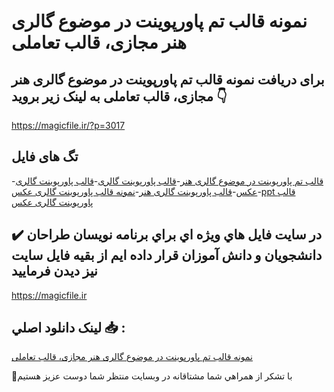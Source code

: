 # نمونه قالب تم پاورپوینت در موضوع گالری هنر مجازی، قالب تعاملی

## برای دریافت نمونه قالب تم پاورپوینت در موضوع گالری هنر مجازی، قالب تعاملی به لینک زیر بروید 👇

https://magicfile.ir/?p=3017

## تگ های فایل

-[قالب تم پاورپوینت در موضوع گالری هنر](https://magicfile.ir/product/%d9%86%d9%85%d9%88%d9%86%d9%87-%d9%82%d8%a7%d9%84%d8%a8-%d8%aa%d9%85-%d9%be%d8%a7%d9%88%d8%b1%d9%be%d9%88%db%8c%d9%86%d8%aa-%d8%af%d8%b1-%d9%85%d9%88%d8%b6%d9%88%d8%b9%da%af%d8%a7%d9%84%d8%b1%db%8c-%d9%87%d9%86%d8%b1/)-[قالب پاورپوینت گالری](https://magicfile.ir/product/%d9%86%d9%85%d9%88%d9%86%d9%87-%d9%82%d8%a7%d9%84%d8%a8-%d8%aa%d9%85-%d9%be%d8%a7%d9%88%d8%b1%d9%be%d9%88%db%8c%d9%86%d8%aa-%d8%af%d8%b1-%d9%85%d9%88%d8%b6%d9%88%d8%b9%da%af%d8%a7%d9%84%d8%b1%db%8c-%d9%87%d9%86%d8%b1/)-[قالب پاورپوینت گالری عکس](https://magicfile.ir/product/%d9%86%d9%85%d9%88%d9%86%d9%87-%d9%82%d8%a7%d9%84%d8%a8-%d8%aa%d9%85-%d9%be%d8%a7%d9%88%d8%b1%d9%be%d9%88%db%8c%d9%86%d8%aa-%d8%af%d8%b1-%d9%85%d9%88%d8%b6%d9%88%d8%b9%da%af%d8%a7%d9%84%d8%b1%db%8c-%d9%87%d9%86%d8%b1/)-[قالب پاورپوینت گالری هنر](https://magicfile.ir/product/%d9%86%d9%85%d9%88%d9%86%d9%87-%d9%82%d8%a7%d9%84%d8%a8-%d8%aa%d9%85-%d9%be%d8%a7%d9%88%d8%b1%d9%be%d9%88%db%8c%d9%86%d8%aa-%d8%af%d8%b1-%d9%85%d9%88%d8%b6%d9%88%d8%b9%da%af%d8%a7%d9%84%d8%b1%db%8c-%d9%87%d9%86%d8%b1/)-[نمونه قالب پاورپوینت گالری عکس](https://magicfile.ir/product/%d9%86%d9%85%d9%88%d9%86%d9%87-%d9%82%d8%a7%d9%84%d8%a8-%d8%aa%d9%85-%d9%be%d8%a7%d9%88%d8%b1%d9%be%d9%88%db%8c%d9%86%d8%aa-%d8%af%d8%b1-%d9%85%d9%88%d8%b6%d9%88%d8%b9%da%af%d8%a7%d9%84%d8%b1%db%8c-%d9%87%d9%86%d8%b1/)-[ppt قالب پاورپوینت گالری عکس](https://magicfile.ir/product/%d9%86%d9%85%d9%88%d9%86%d9%87-%d9%82%d8%a7%d9%84%d8%a8-%d8%aa%d9%85-%d9%be%d8%a7%d9%88%d8%b1%d9%be%d9%88%db%8c%d9%86%d8%aa-%d8%af%d8%b1-%d9%85%d9%88%d8%b6%d9%88%d8%b9%da%af%d8%a7%d9%84%d8%b1%db%8c-%d9%87%d9%86%d8%b1/)

## ✔️ در سايت فايل هاي ويژه اي براي برنامه نويسان طراحان دانشجويان و دانش آموزان قرار داده ايم از بقيه فايل سايت نيز ديدن فرماييد

https://magicfile.ir


## لينک دانلود اصلي 📥 :

[نمونه قالب تم پاورپوینت در موضوع گالری هنر مجازی، قالب تعاملی](https://magicfile.ir/product/%d9%86%d9%85%d9%88%d9%86%d9%87-%d9%82%d8%a7%d9%84%d8%a8-%d8%aa%d9%85-%d9%be%d8%a7%d9%88%d8%b1%d9%be%d9%88%db%8c%d9%86%d8%aa-%d8%af%d8%b1-%d9%85%d9%88%d8%b6%d9%88%d8%b9%da%af%d8%a7%d9%84%d8%b1%db%8c-%d9%87%d9%86%d8%b1/) 


🙏با تشکر از همراهي شما مشتاقانه در وبسایت منتظر شما دوست عزیز هستیم

